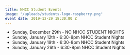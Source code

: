 ```yaml
---
title: NHCC Student Events
image: "/uploads/students-logo-raspberry.png"
event date: 2019-12-29 18:30:00 Z
---
```


* Sunday, December 29th  - NO NHCC STUDENT NIGHTS 
* Sunday, January 12th - 6:30-8pm NHCC Student Nights
* Sunday, January 19th - 6:30-8pm NHCC Student Nights
* Sunday, January 26th - 6:30-8pm NHCC Student Nights